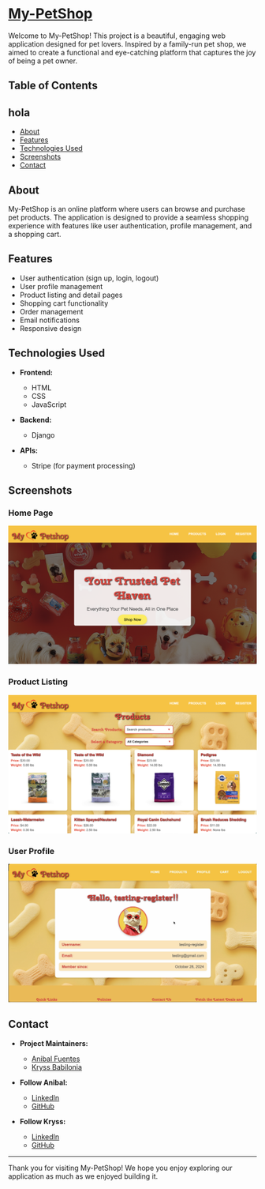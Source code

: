 # [My-PetShop](https://my-petshop-production.up.railway.app/)

Welcome to My-PetShop! This project is a beautiful, engaging web application designed for pet lovers. Inspired by a family-run pet shop, we aimed to create a functional and eye-catching platform that captures the joy of being a pet owner.

## Table of Contents
## hola

- [About](#about)
- [Features](#features)
- [Technologies Used](#technologies-used)
- [Screenshots](#screenshots)
- [Contact](#contact)

## About

My-PetShop is an online platform where users can browse and purchase pet products. The application is designed to provide a seamless shopping experience with features like user authentication, profile management, and a shopping cart.

## Features

- User authentication (sign up, login, logout)
- User profile management
- Product listing and detail pages
- Shopping cart functionality
- Order management
- Email notifications
- Responsive design

## Technologies Used

- **Frontend:**
  - HTML
  - CSS
  - JavaScript

- **Backend:**
  - Django

- **APIs:**
  - Stripe (for payment processing)

## Screenshots

### Home Page
![Home Page](myapp/static/images/screenshots/home_page.png)

### Product Listing
![Product Listing](myapp/static/images/screenshots/product_listing.png)

### User Profile
![User Profile](myapp/static/images/screenshots/user_profile.png)

## Contact

- **Project Maintainers:**
  - [Anibal Fuentes](https://github.com/anibalfuentesrod)
  - [Kryss Babilonia](https://github.com/kryssbm99)

- **Follow Anibal:**
  - [LinkedIn](https://www.linkedin.com/in/anibal-fuentes-b75443315/)
  - [GitHub](https://github.com/anibalfuentesrod)

- **Follow Kryss:**
  - [LinkedIn](https://www.linkedin.com/in/kryssbm99/)
  - [GitHub](https://github.com/kryssbm99)


---

Thank you for visiting My-PetShop! We hope you enjoy exploring our application as much as we enjoyed building it.